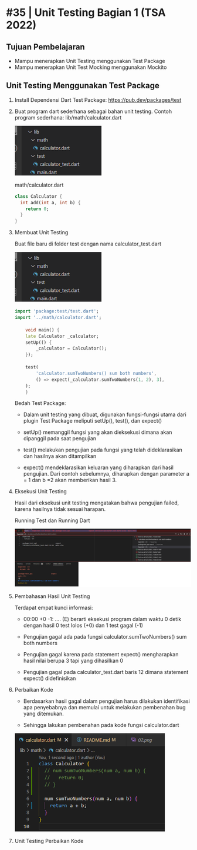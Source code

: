 # #35 | Unit Testing Bagian 1 (TSA 2022)
## Tujuan Pembelajaran

* Mampu menerapkan Unit Testing menggunakan Test Package
* Mampu menerapkan Unit Test Mocking menggunakan Mockito


## Unit Testing Menggunakan Test Package

1. Install Dependensi Dart Test Package: https://pub.dev/packages/test

2. Buat program dart sederhana sebagai bahan unit testing. Contoh program sederhana: lib/math/calculator.dart

    ![Folder Bahan Unit Testing](./images/01.png)

    math/calculator.dart

    ```dart
    class Calculator {
      int add(int a, int b) {
        return 0;
      }
    }
    ```
    
3. Membuat Unit Testing

    Buat file baru di folder test dengan nama calculator_test.dart

   ![Folder Unit Testing](./images/01.png)

    ```dart
    import 'package:test/test.dart';
    import '../math/calculator.dart';

        void main() {
        late Calculator _calculator;
        setUp(() {
            _calculator = Calculator();
        });

        test(
            'calculator.sumTwoNumbers() sum both numbers',
            () => expect(_calculator.sumTwoNumbers(1, 2), 3),
        );
        }
    ```

    Bedah Test Package:
    * Dalam unit testing yang dibuat, digunakan fungsi-fungsi utama dari plugin Test Package meliputi setUp(), test(), dan expect()

    * setUp() memanggil fungsi yang akan dieksekusi dimana akan dipanggil pada saat pengujian

    * test() melakukan pengujian pada fungsi yang telah dideklarasikan dan hasilnya akan ditampilkan

    * expect() mendeklarasikan keluaran yang diharapkan dari hasil pengujian. Dari contoh sebelumnya, diharapkan dengan parameter a = 1 dan b =2 akan memberikan hasil 3.

4. Eksekusi Unit Testing

    Hasil dari eksekusi unit testing mengatakan bahwa pengujian failed, karena hasilnya tidak sesuai harapan.

    Running Test dan Running Dart

    ![Eksekusi Unit Testing](./images/02.png)

5. Pembahasan Hasil Unit Testing

    Terdapat empat kunci informasi:
    * 00:00 +0 -1: …. (E) berarti eksekusi program dalam waktu 0 detik dengan hasil 0 test lolos (+0) dan 1 test gagal (-1)

    * Pengujian gagal ada pada fungsi calculator.sumTwoNumbers() sum both numbers

    * Pengujian gagal karena pada statement expect() mengharapkan hasil nilai berupa 3 tapi yang dihasilkan 0

    * Pengujian gagal pada calculator_test.dart baris 12 dimana statement expect() didefinisikan

6. Perbaikan Kode

    * Berdasarkan hasil gagal dalam pengujian harus dilakukan identifikasi apa penyebabnya dan memulai untuk melakukan pembenahan bug yang ditemukan.

    * Sehingga lakukan pembenahan pada kode fungsi calculator.dart

    ![Perbaikan Kode](./images/03.png)

7. Unit Testing Perbaikan Kode



    






